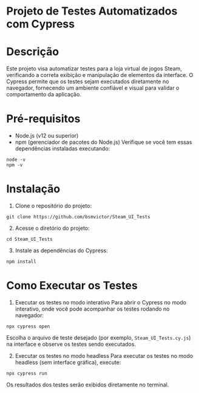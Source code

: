 # Projeto de Testes Automatizados com Cypress

 # Descrição
Este projeto visa automatizar testes para a loja virtual de jogos Steam, verificando a correta exibição e manipulação de elementos da interface. O Cypress permite que os testes sejam executados diretamente no navegador, fornecendo um ambiente confiável e visual para validar o comportamento da aplicação.

# Pré-requisitos
- Node.js (v12 ou superior)
- npm (gerenciador de pacotes do Node.js)
Verifique se você tem essas dependências instaladas executando:
```
node -v
npm -v
```

# Instalação
1. Clone o repositório do projeto:
```
git clone https://github.com/bsmvictor/Steam_UI_Tests
```
2. Acesse o diretório do projeto:
```
cd Steam_UI_Tests
```
3. Instale as dependências do Cypress:
```
npm install
```

# Como Executar os Testes
1. Executar os testes no modo interativo
Para abrir o Cypress no modo interativo, onde você pode acompanhar os testes rodando no navegador:
```
npx cypress open
```

Escolha o arquivo de teste desejado (por exemplo, `Steam_UI_Tests.cy.js`) na interface e observe os testes sendo executados.

2. Executar os testes no modo headless
Para executar os testes no modo headless (sem interface gráfica), execute:
```
npx cypress run
```
Os resultados dos testes serão exibidos diretamente no terminal.
